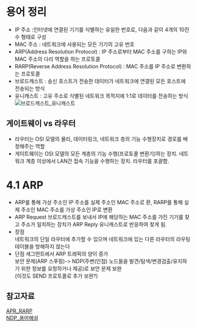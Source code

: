 # 용어 정리
- IP 주소 :인터넷에 연결된 기기를 식별하는 유일한 번호로, 다음과 같이 4개의 10진수 형태로 구성
- MAC 주소 : 네트워크에 사용되는 모든 기기의 고유 번호
- ARP(Address Resolution Protocol) : IP 주소로부터 MAC 주소를 구하는 IP와 MAC 주소의 다리 역할을 하는 프로토콜
- RARP(Reverse Address Resolution Protocol) : MAC 주소를 IP 주소로 변환하는 프로토콜
- 브로드캐스트 : 송신 호스트가 전송한 데이터가 네트워크에 연결된 모든 호스트에 전송되는 방식
- 유니캐스트 : 고유 주소로 식별된 네트워크 목적지에 1:1로 데이터를 전송하는 방식
![브로드캐스트_유니캐스트](https://user-images.githubusercontent.com/90097723/193454554-ddd8c322-7d21-446d-8a1e-e31ed2b62720.png)

## 게이트웨이 vs 라우터
- 라우터는 OSI 모델의 물리, 데이터링크, 네트워크 층의 기능 수행장치로 경로를 배정해주는 역할
- 게이트웨이는 OSI 모델의 모든 계층의 기능 수행(프로토콜 변환기)하는 장치. 네트워크 계층 이상에서 LAN간 접속 기능을 수행하는 장치. 라우터를 포괄함.

# 4.1 ARP
- ARP를 통해 가상 주소인 IP 주소를 실제 주소인 MAC 주소로 환, RARP를 통해 실제 주소인 MAC 주소를 가상 주소인 IP로 변환
- ARP Request 브로드캐스트를 보내서 IP에 해당하는 MAC 주소를 가진 기기를 찾고 주소가 일치하는 장치가 ARP Reply 유니캐스트로 반응하여 찾게 됨.
- 장점  
  네트워크의 단일 라우터에 추가할 수 있으며 네트워크에 있는 다른 라우터의 라우팅 테이블을 방해하지 않는다
- 단점
  세그먼트에서 ARP 트래픽의 양이 증가  
  보안 문제(ARP 스푸핑)-> NDP(주변(인접) 노드들을 발견/탐색/변경검출/유지하기 위한 정보를 요청하거나 제공)로 보안 문제 보완  
  (이것도 SEND 프로토콜로 추가 보완?)

## 참고자료
[APR_RARP](https://luckyking.tistory.com/entry/ARPRARP-%ED%94%84%EB%A1%9C%ED%86%A0%EC%BD%9CTCPIP-%EC%9D%B8%ED%84%B0%EB%84%B7-%EA%B3%84%EC%B8%B5)  
[NDP_용어해설](http://www.ktword.co.kr/test/view/view.php?no=2954)
